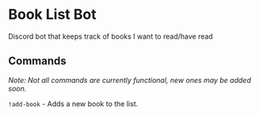 # Book List Bot
Discord bot that keeps track of books I want to read/have read

## Commands 
*Note: Not all commands are currently functional, new ones may be added soon.*

```!add-book``` - Adds a new book to the list. 
